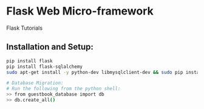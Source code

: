# Flask Web Micro-framework
Flask Tutorials

## Installation and Setup:
```bash
pip install flask
pip install flask-sqlalchemy
sudo apt-get install -y python-dev libmysqlclient-dev && sudo pip install mysqlclient

# Database Migration:
# Run the following from the python shell:
>> from guestbook_database import db
>> db.create_all()

```
